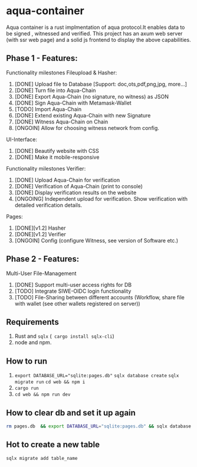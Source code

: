 # aqua-container
Aqua container is a rust implmentation of aqua protocol.It enables data to be signed , witnessed and verified.
This project has  an axum web server (with ssr  web page) and  a solid js frontend to display  the above capabilities.

## Phase 1 - Features:

Functionality milestones Fileupload & Hasher:
1) [DONE] Upload file to Database [Support: doc,ots,pdf,png,jpg, more...]
2) [DONE] Turn file into Aqua-Chain
3) [DONE] Export Aqua-Chain (no signature, no witness) as JSON
4) [DONE] Sign Aqua-Chain with Metamask-Wallet
5) [TODO] Import Aqua-Chain
6) [DONE] Extend existing Aqua-Chain with new Signature 
7) [DONE] Witness Aqua-Chain on Chain
8) [ONGOIN] Allow for choosing witness network from config.

UI-Interface:
1) [DONE] Beautify website with CSS
2) [DONE] Make it mobile-responsive

Functionality milestones Verifier: 
1) [DONE] Upload Aqua-Chain for verification
2) [DONE] Verification of Aqua-Chain (print to console)
3) [DONE] Display verification results on the website
4) [ONGOING] Independent upload for verification. Show verification with detailed verification details.

Pages:
1) [DONE][v1.2] Hasher 
2) [DONE][v1.2] Verifier
3) [ONGOIN] Config (configure Witness, see version of Software etc.)

## Phase 2 - Features:

Multi-User File-Management
1) [DONE] Support multi-user access rights for DB
2) [TODO] Integrate SIWE-OIDC login functionality
3) [TODO] File-Sharing between different accounts (Workflow, share file with wallet (see other wallets registered on server))

## Requirements

1. Rust and `sqlx` (` cargo install sqlx-cli`)
2. node and npm.

## How to run
1. `export DATABASE_URL="sqlite:pages.db"`
   `sqlx database create`
   `sqlx migrate run`
    `cd web && npm i  `
2. `cargo run `
3. `cd web && npm run dev`

## How to clear db and set it up again 

```bash
rm pages.db  && export DATABASE_URL="sqlite:pages.db" && sqlx database create && sqlx migrate run
```

## Hot to create a new table 

```bash
sqlx migrate add table_name
```




